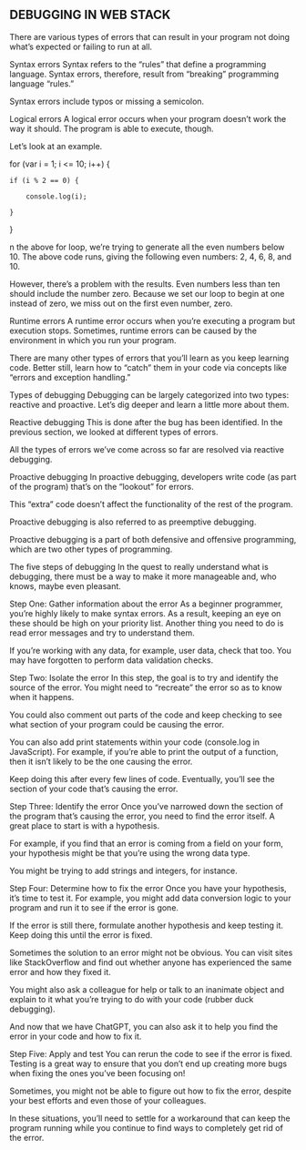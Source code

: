 
## DEBUGGING IN WEB STACK

There are various types of errors that can result in your program not doing what’s expected or failing to run at all.

Syntax errors
Syntax refers to the “rules” that define a programming language. Syntax errors, therefore, result from “breaking” programming language “rules.”

Syntax errors include typos or missing a semicolon.

Logical errors
A logical error occurs when your program doesn’t work the way it should. The program is able to execute, though. 

Let’s look at an example.

for (var i = 1; i <= 10; i++) {

    if (i % 2 == 0) {

        console.log(i);

    }

}

n the above for loop, we’re trying to generate all the even numbers below 10. The above code runs, giving the following even numbers: 2, 4, 6, 8, and 10. 

However, there’s a problem with the results. Even numbers less than ten should include the number zero. Because we set our loop to begin at one instead of zero, we miss out on the first even number, zero.

Runtime errors
A runtime error occurs when you’re executing a program but execution stops. Sometimes, runtime errors can be caused by the environment in which you run your program. 

There are many other types of errors that you’ll learn as you keep learning code. Better still,  learn how to “catch” them in your code via concepts like “errors and exception handling.”

Types of debugging
Debugging can be largely categorized into two types: reactive and proactive. Let’s dig deeper and learn a little more about them.


Reactive debugging
This is done after the bug has been identified. In the previous section, we looked at different types of errors. 

All the types of errors we’ve come across so far are resolved via reactive debugging.

Proactive debugging
In proactive debugging, developers write code (as part of the program) that’s on the “lookout” for errors.

This “extra” code doesn’t affect the functionality of the rest of the program. 

Proactive debugging is also referred to as preemptive debugging.

Proactive debugging is a part of both defensive and offensive programming, which are two other types of programming.

The five steps of debugging
In the quest to really understand what is debugging, there must be a way to make it more manageable and, who knows, maybe even pleasant.


Step One: Gather information about the error
As a beginner programmer, you’re highly likely to make syntax errors. As a result, keeping an eye on these should be high on your priority list. Another thing you need to do is read error messages and try to understand them.

If you’re working with any data, for example, user data, check that too. You may have forgotten to perform data validation checks.

Step Two: Isolate the error
In this step, the goal is to try and identify the source of the error. You might need to “recreate” the error so as to know when it happens.

You could also comment out parts of the code and keep checking to see what section of your program could be causing the error. 

You can also add print statements within your code (console.log in JavaScript). For example, if you’re able to print the output of a function, then it isn’t likely to be the one causing the error.

Keep doing this after every few lines of code. Eventually, you’ll see the section of your code that’s causing the error.

Step Three: Identify the error
Once you’ve narrowed down the section of the program that’s causing the error, you need to find the error itself. A great place to start is with a hypothesis.

For example, if you find that an error is coming from a field on your form, your hypothesis might be that you’re using the wrong data type. 

You might be trying to add strings and integers, for instance. 

Step Four: Determine how to fix the error
Once you have your hypothesis, it’s time to test it. For example, you might add data conversion logic to your program and run it to see if the error is gone.

If the error is still there, formulate another hypothesis and keep testing it. Keep doing this until the error is fixed.

Sometimes the solution to an error might not be obvious. You can visit sites like StackOverflow and find out whether anyone has experienced the same error and how they fixed it.

You might also ask a colleague for help or talk to an inanimate object and explain to it what you’re trying to do with your code (rubber duck debugging).

And now that we have ChatGPT, you can also ask it to help you find the error in your code and how to fix it. 

Step Five: Apply and test
You can rerun the code to see if the error is fixed. Testing is a great way to ensure that you don’t end up creating more bugs when fixing the ones you’ve been focusing on!

Sometimes, you might not be able to figure out how to fix the error, despite your best efforts and even those of your colleagues. 

In these situations, you’ll need to settle for a workaround that can keep the program running while you continue to find ways to completely get rid of the error. 


